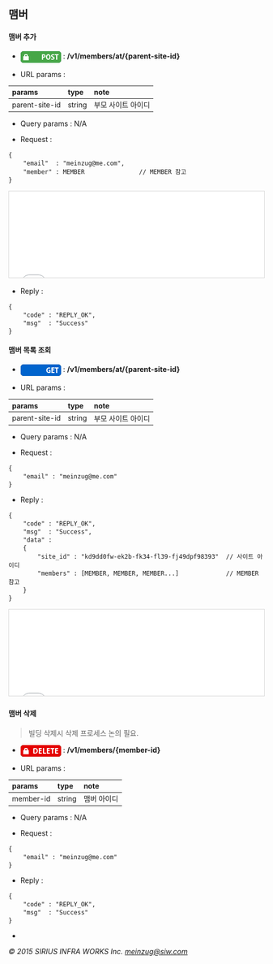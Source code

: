 ## 맴버

#### 맴버 추가

* <img align="center" src="../_img/POST_auth.png"> : **/v1/members/at/{parent-site-id}**

* URL params :

|params        |type          |note              |
|:-------------|:-------------|:-----------------|
|parent-site-id|string        |부모 사이트 아이디|

* Query params : N/A

* Request :

```
{
    "email"  : "meinzug@me.com",
    "member" : MEMBER               // MEMBER 참고
}
```

<iframe src="../_json/member.json" scrolling="no" style="border:1px #D8D8D8 solid; width:100%; height:170px"></iframe>

* Reply :

```
{
    "code" : "REPLY_OK",
    "msg"  : "Success"
}
```

#### 맴버 목록 조회

* <img align="center" src="../_img/GET.png"> : **/v1/members/at/{parent-site-id}**

* URL params :

|params        |type          |note              |
|:-------------|:-------------|:-----------------|
|parent-site-id|string        |부모 사이트 아이디|

* Query params : N/A

* Request :

```
{
    "email" : "meinzug@me.com"
}
```

* Reply :

```
{
    "code" : "REPLY_OK",
    "msg"  : "Success",
    "data" :
    {
        "site_id" : "kd9dd0fw-ek2b-fk34-fl39-fj49dpf98393"  // 사이트 아이디
        "members" : [MEMBER, MEMBER, MEMBER...]             // MEMBER 참고
    }
}
```

<iframe src="../_json/member.json" scrolling="no" style="border:1px #D8D8D8 solid; width:100%; height:170px"></iframe>

#### 맴버 삭제

> 빌딩 삭제시 삭제 프로세스 논의 필요.

* <img align="center" src="../_img/DELETE_auth.png"> : **/v1/members/{member-id}**

* URL params :

|params   |type     |note       |
|:--------|:--------|:----------|
|member-id|string   |맴버 아이디|

* Query params : N/A

* Request : 

```
{
    "email" : "meinzug@me.com"
}
```

* Reply :

```
{
    "code" : "REPLY_OK",
    "msg"  : "Success"
}
```

-
*&copy; 2015 SIRIUS INFRA WORKS Inc. [meinzug@siw.com](mailto:meinzug@siw.com)*